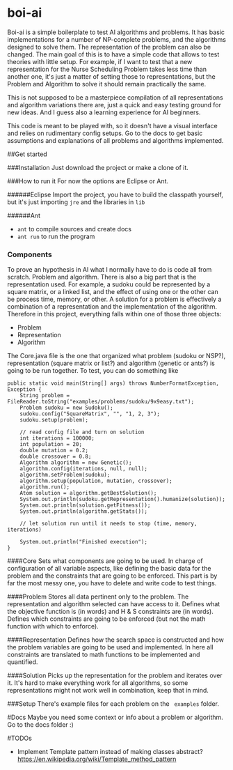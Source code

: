 # boi-ai
Boi-ai is a simple boilerplate to test AI algorithms and problems. It has basic implementations for a number of NP-complete problems, and the algorithms designed to solve them. The representation of the problem can also be changed.
The main goal of this is to have a simple code that allows to test theories with little setup. For example, if I want to test that a new representation for the Nurse Scheduling Problem takes less time than another one, it's just a matter of setting those to representations, but the Problem and Algorithm to solve it should remain practically the same.

This is not supposed to be a masterpiece compilation of all representations and algorithm variations there are, just a quick and easy testing ground for new ideas. And I guess also a learning experience for AI beginners.

This code is meant to be played with, so it doesn't have a visual interface and relies on rudimentary config setups. Go to the docs to get basic assumptions and explanations of all problems and algorithms implemented.

##Get started

###Installation
Just download the project or make a clone of it.

###How to run it
For now the options are Eclipse or Ant.

######Eclipse
Import the project, you have to build the classpath yourself, but it's just importing `jre` and the libraries in `lib`

######Ant
- `ant` to compile sources and create docs
- `ant run` to run the program


### Components
To prove an hypothesis in AI what I normally have to do is code all from scratch. Problem and algorithm. There is also a big part that is the representation used. For example, a sudoku could be represented by a square matrix, or a linked list, and the effect of using one or the other can be process time, memory, or other. A solution for a problem is effectively a combination of a representation and the implementation of the algorithm.
Therefore in this project, everything falls within one of those three objects:
- Problem
- Representation
- Algorithm

The Core.java file is the one that organized what problem (sudoku or NSP?), representation (square matrix or list?) and algorithm (genetic or ants?) is going to be run together. To test, you can do something like


	public static void main(String[] args) throws NumberFormatException, Exception {
		String problem = FileReader.toString("examples/problems/sudoku/9x9easy.txt");
		Problem sudoku = new Sudoku();
		sudoku.config("SquareMatrix", "", "1, 2, 3");
		sudoku.setup(problem);

		// read config file and turn on solution
		int iterations = 100000;
		int population = 20;
		double mutation = 0.2;
		double crossover = 0.8;
		Algorithm algorithm = new Genetic();
		algorithm.config(iterations, null, null);
		algorithm.setProblem(sudoku);
		algorithm.setup(population, mutation, crossover);
		algorithm.run();
		Atom solution = algorithm.getBestSolution();
		System.out.println(sudoku.getRepresentation().humanize(solution));
		System.out.println(solution.getFitness());
		System.out.println(algorithm.getStats());
		
		// let solution run until it needs to stop (time, memory, iterations)
		
		System.out.println("Finished execution");
	}


####Core
Sets what components are going to be used.
In charge of configuration of all variable aspects, like defining the basic data for the problem and the constraints that are going to be enforced.
This part is by far the most messy one, you have to delete and write code to test things.

####Problem
Stores all data pertinent only to the problem. The representation and algorithm selected can have access to it. Defines what the objective function is (in words) and H & S constraints are (in words). Defines which constraints are going to be enforced (but not the math function with which to enforce).

####Representation
Defines how the search space is constructed and how the problem variables are going to be used and implemented.
In here all constraints are translated to math functions to be implemented and quantified.

####Solution
Picks up the representation for the problem and iterates over it. It's hard to make everything work for all algorithms, so some representations might not work well in combination, keep that in mind. 

###Setup
There's example files for each problem on the ` examples` folder.

#Docs
Maybe you need some context or info about a problem or algorithm. Go to the docs folder :)

#TODOs
- Implement Template pattern instead of making classes abstract? https://en.wikipedia.org/wiki/Template_method_pattern